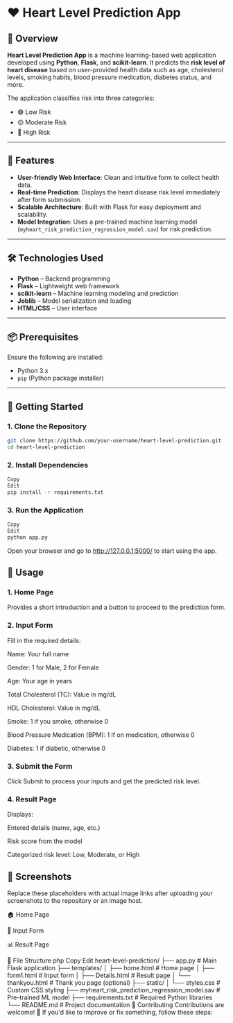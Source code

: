 # ❤️ Heart Level Prediction App

## 🌟 Overview

**Heart Level Prediction App** is a machine learning-based web application developed using **Python**, **Flask**, and **scikit-learn**. It predicts the **risk level of heart disease** based on user-provided health data such as age, cholesterol levels, smoking habits, blood pressure medication, diabetes status, and more.

The application classifies risk into three categories:
- 🟢 Low Risk
- 🟡 Moderate Risk
- 🔴 High Risk

---

## 🚀 Features

- **User-friendly Web Interface**: Clean and intuitive form to collect health data.
- **Real-time Prediction**: Displays the heart disease risk level immediately after form submission.
- **Scalable Architecture**: Built with Flask for easy deployment and scalability.
- **Model Integration**: Uses a pre-trained machine learning model (`myheart_risk_prediction_regression_model.sav`) for risk prediction.

---

## 🛠️ Technologies Used

- **Python** – Backend programming
- **Flask** – Lightweight web framework
- **scikit-learn** – Machine learning modeling and prediction
- **Joblib** – Model serialization and loading
- **HTML/CSS** – User interface

---

## 📦 Prerequisites

Ensure the following are installed:

- Python 3.x
- `pip` (Python package installer)

---

## 🏁 Getting Started

### 1. Clone the Repository

```bash
git clone https://github.com/your-username/heart-level-prediction.git
cd heart-level-prediction
```
### 2. Install Dependencies
```bash
Copy
Edit
pip install -r requirements.txt
```
### 3. Run the Application
```bash
Copy
Edit
python app.py
```
Open your browser and go to http://127.0.0.1:5000/ to start using the app.

## 📝 Usage
### 1. Home Page
Provides a short introduction and a button to proceed to the prediction form.

### 2. Input Form
Fill in the required details:

Name: Your full name

Gender: 1 for Male, 2 for Female

Age: Your age in years

Total Cholesterol (TC): Value in mg/dL

HDL Cholesterol: Value in mg/dL

Smoke: 1 if you smoke, otherwise 0

Blood Pressure Medication (BPM): 1 if on medication, otherwise 0

Diabetes: 1 if diabetic, otherwise 0

### 3. Submit the Form
Click Submit to process your inputs and get the predicted risk level.

### 4. Result Page
Displays:

Entered details (name, age, etc.)

Risk score from the model

Categorized risk level: Low, Moderate, or High

## 🎨 Screenshots
Replace these placeholders with actual image links after uploading your screenshots to the repository or an image host.

🏠 Home Page


📝 Input Form

📊 Result Page

📂 File Structure
php
Copy
Edit
heart-level-prediction/
├── app.py                                      # Main Flask application
├── templates/
│   ├── home.html                               # Home page
│   ├── form1.html                              # Input form
│   ├── Details.html                            # Result page
│   └── thankyou.html                           # Thank you page (optional)
├── static/
│   └── styles.css                              # Custom CSS styling
├── myheart_risk_prediction_regression_model.sav # Pre-trained ML model
├── requirements.txt                            # Required Python libraries
└── README.md                                   # Project documentation
🤝 Contributing
Contributions are welcome! 🚀
If you'd like to improve or fix something, follow these steps:


